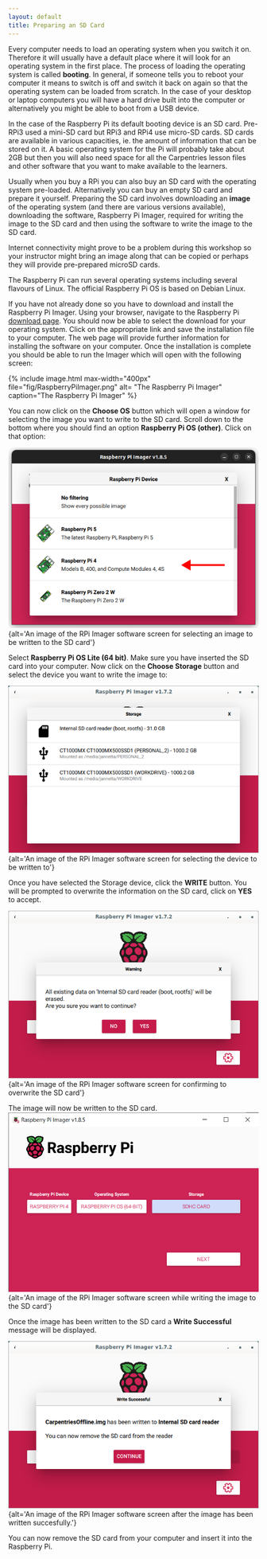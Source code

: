 ```yaml
---
layout: default
title: Preparing an SD Card
---
```


Every computer needs to load an operating system when you switch it on.
Therefore it will usually have a default place where it will look for an
operating system in the first place. The process of loading the operating system
is called **booting**. In general, if someone tells you to reboot your computer
it means to switch is off and switch it back on again so that the operating
system can be loaded from scratch. In the case of your desktop or laptop
computers you will have a hard drive built into the computer or alternatively
you might be able to boot from a USB device.

In the case of the Raspberry Pi its default booting device is an SD card.
Pre-RPi3 used a mini-SD card but RPi3 and RPi4 use micro-SD cards. SD cards are
available in various capacities, ie. the amount of information that can be
stored on it. A basic operating system for the Pi will probably take about 2GB
but then you will also need space for all the Carpentries lesson files and other
software that you want to make available to the learners.

Usually when you buy a RPi you can also buy an SD card with the operating system
pre-loaded. Alternatively you can buy an empty SD card and prepare it yourself.
Preparing the SD card involves downloading an **image** of the operating system
(and there are various versions available), downloading the software, Raspberry
Pi Imager, required for writing the image to the SD card and then using the
software to write the image to the SD card.

Internet connectivity might prove to be a problem during this workshop so your
instructor might bring an image along that can be copied or perhaps they will
provide pre-prepared microSD cards.


The Raspberry Pi can run several operating systems including several flavours
of Linux. The official Raspberry Pi OS is based on Debian Linux.

If you have not already done so you have to download and install the Raspberry
Pi Imager. Using your browser, navigate to the Raspberry Pi [download
page](https://www.raspberrypi.com/software/). You should now be able to select
the download for your operating system. Click on the appropriate link and save
the installation file to your computer. The web page will provide further
information for installing the software on your computer.
Once the installation is complete you should be able to run the Imager which
will open with the following screen:

{% include image.html max-width="400px" file="fig/RaspberryPiImager.png" alt=
"The Raspberry Pi Imager" caption="The Raspberry Pi Imager" %}

You can now click on the **Choose OS** button which will open a window for
selecting the image you want to write to the SD card. Scroll down to the bottom
where you should find an option **Raspberry Pi OS (other)**. Click on that option:

![Selecting an image to write to the SD card](fig/ChooseImage.png){alt='An image
of the RPi Imager software screen for selecting an image to be written to the SD
card'}

Select **Raspberry Pi OS Lite (64 bit)**. Make
sure you have inserted the SD card into your computer. Now click on the **Choose
Storage** button and select the device you want to write the image to: 

![Select a device to write the image to](fig/SelectDevice.png){alt='An image of the
RPi Imager software screen for selecting the device to be written to'}

Once you have selected the Storage device, click the **WRITE** button. You will
be prompted to overwrite the information on the SD card, click on **YES** to
accept.

![Prompt to overwrite the SD card](fig/PromptToOverwrite.png){alt='An image of
the RPi Imager software screen for confirming to overwrite the SD card'}

The image will now be written to the SD card.
![Overwriting the SD card](fig/Writing.png){alt='An image of the RPi Imager
software screen while writing the image to the SD card'}

Once the image has been written to the SD card a **Write Successful** message
will be displayed.

![Write Successful](fig/ImageWritten.png){alt='An image of the RPi Imager
software screen after the image has been written succesfully.'}

You can now remove the SD card from your computer and insert it into the
Raspberry Pi.

